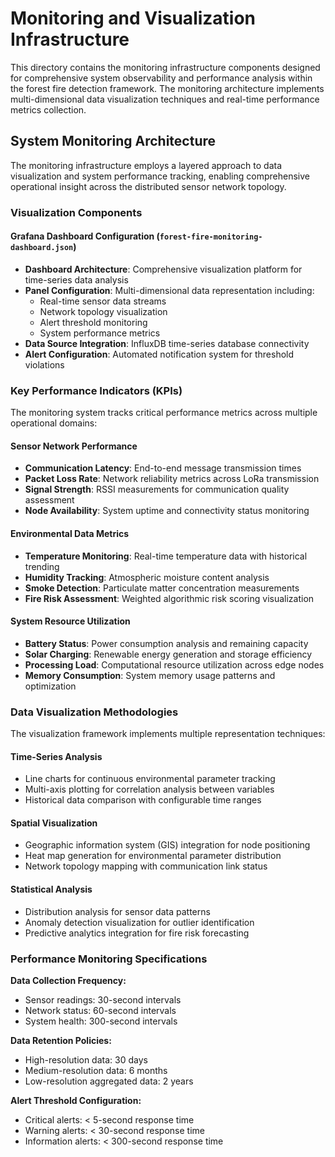 # Monitoring and Visualization Infrastructure

This directory contains the monitoring infrastructure components designed for comprehensive system observability and performance analysis within the forest fire detection framework. The monitoring architecture implements multi-dimensional data visualization techniques and real-time performance metrics collection.

## System Monitoring Architecture

The monitoring infrastructure employs a layered approach to data visualization and system performance tracking, enabling comprehensive operational insight across the distributed sensor network topology.

### Visualization Components

#### Grafana Dashboard Configuration (`forest-fire-monitoring-dashboard.json`)
- **Dashboard Architecture**: Comprehensive visualization platform for time-series data analysis
- **Panel Configuration**: Multi-dimensional data representation including:
  - Real-time sensor data streams
  - Network topology visualization
  - Alert threshold monitoring
  - System performance metrics
- **Data Source Integration**: InfluxDB time-series database connectivity
- **Alert Configuration**: Automated notification system for threshold violations

### Key Performance Indicators (KPIs)

The monitoring system tracks critical performance metrics across multiple operational domains:

#### Sensor Network Performance
- **Communication Latency**: End-to-end message transmission times
- **Packet Loss Rate**: Network reliability metrics across LoRa transmission
- **Signal Strength**: RSSI measurements for communication quality assessment
- **Node Availability**: System uptime and connectivity status monitoring

#### Environmental Data Metrics
- **Temperature Monitoring**: Real-time temperature data with historical trending
- **Humidity Tracking**: Atmospheric moisture content analysis
- **Smoke Detection**: Particulate matter concentration measurements
- **Fire Risk Assessment**: Weighted algorithmic risk scoring visualization

#### System Resource Utilization
- **Battery Status**: Power consumption analysis and remaining capacity
- **Solar Charging**: Renewable energy generation and storage efficiency
- **Processing Load**: Computational resource utilization across edge nodes
- **Memory Consumption**: System memory usage patterns and optimization

### Data Visualization Methodologies

The visualization framework implements multiple representation techniques:

#### Time-Series Analysis
- Line charts for continuous environmental parameter tracking
- Multi-axis plotting for correlation analysis between variables
- Historical data comparison with configurable time ranges

#### Spatial Visualization
- Geographic information system (GIS) integration for node positioning
- Heat map generation for environmental parameter distribution
- Network topology mapping with communication link status

#### Statistical Analysis
- Distribution analysis for sensor data patterns
- Anomaly detection visualization for outlier identification
- Predictive analytics integration for fire risk forecasting

### Performance Monitoring Specifications

**Data Collection Frequency:**
- Sensor readings: 30-second intervals
- Network status: 60-second intervals
- System health: 300-second intervals

**Data Retention Policies:**
- High-resolution data: 30 days
- Medium-resolution data: 6 months
- Low-resolution aggregated data: 2 years

**Alert Threshold Configuration:**
- Critical alerts: < 5-second response time
- Warning alerts: < 30-second response time
- Information alerts: < 300-second response time
